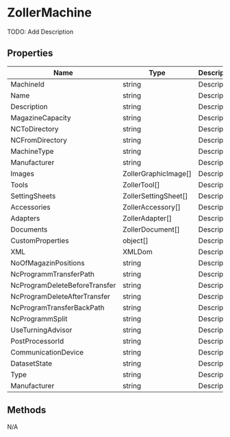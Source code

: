 # ZollerMachine
TODO: Add Description

## Properties


| Name | Type | Description |
|----|----|----|
| MachineId | string | Description |
| Name | string | Description |
| Description | string | Description |
| MagazineCapacity | string | Description |
| NCToDirectory | string | Description |
| NCFromDirectory | string | Description |
| MachineType | string | Description |
| Manufacturer | string | Description |
| Images | ZollerGraphicImage\[\] | Description |
| Tools | ZollerTool\[\] | Description |
| SettingSheets | ZollerSettingSheet\[\] | Description |
| Accessories | ZollerAccessory\[\] | Description |
| Adapters | ZollerAdapter\[\] | Description |
| Documents | ZollerDocument\[\] | Description |
| CustomProperties | object\[\] | Description |
| XML | XMLDom | Description |
| NoOfMagazinPositions | string | Description |
| NcProgrammTransferPath | string | Description |
| NcProgramDeleteBeforeTransfer | string | Description |
| NcProgramDeleteAfterTransfer | string | Description |
| NcProgramTransferBackPath | string | Description |
| NcProgrammSplit | string | Description |
| UseTurningAdvisor | string | Description |
| PostProcessorId | string | Description |
| CommunicationDevice | string | Description |
| DatasetState | string | Description |
| Type | string | Description |
| Manufacturer | string | Description |

## Methods
N/A
